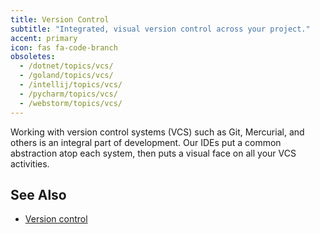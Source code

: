 ```yaml
---
title: Version Control
subtitle: "Integrated, visual version control across your project."
accent: primary
icon: fas fa-code-branch
obsoletes:
  - /dotnet/topics/vcs/
  - /goland/topics/vcs/
  - /intellij/topics/vcs/
  - /pycharm/topics/vcs/
  - /webstorm/topics/vcs/
---
```


Working with version control systems (VCS) such as Git, Mercurial, and others is an integral part of development. Our
IDEs put a common abstraction atop each system, then puts a visual face on all your VCS activities.

## See Also

- [Version control](https://www.jetbrains.com/help/idea/version-control-integration.html)
